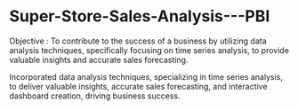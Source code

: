 # Super-Store-Sales-Analysis---PBI

Objective : To contribute to the success of a business by utilizing data analysis techniques, specifically focusing on time series analysis, to provide valuable insights and accurate sales forecasting.

Incorporated data analysis techniques, specializing in time series analysis, to deliver valuable insights, accurate sales forecasting, and interactive dashboard creation, driving business success.
